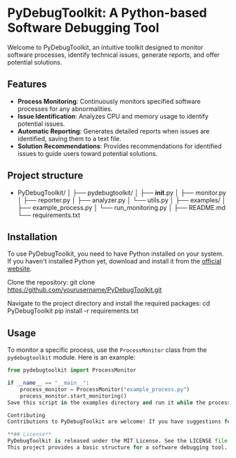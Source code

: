 # PyDebugToolkit: A Python-based Software Debugging Tool

Welcome to PyDebugToolkit, an intuitive toolkit designed to monitor software processes, identify technical issues, generate reports, and offer potential solutions.

## Features

- **Process Monitoring**: Continuously monitors specified software processes for any abnormalities.
- **Issue Identification**: Analyzes CPU and memory usage to identify potential issues.
- **Automatic Reporting**: Generates detailed reports when issues are identified, saving them to a text file.
- **Solution Recommendations**: Provides recommendations for identified issues to guide users toward potential solutions.

## Project structure
- PyDebugToolkit/
│
├── pydebugtoolkit/
│   ├── __init__.py
│   ├── monitor.py
│   ├── reporter.py
│   ├── analyzer.py
│   └── utils.py
│
├── examples/
│   ├── example_process.py
│   └── run_monitoring.py
│
├── README.md
└── requirements.txt


## Installation

To use PyDebugToolkit, you need to have Python installed on your system. If you haven't installed Python yet, download and install it from the [official website](https://www.python.org/downloads/). 

Clone the repository:
git clone https://github.com/yourusername/PyDebugToolkit.git

Navigate to the project directory and install the required packages:
cd PyDebugToolkit
pip install -r requirements.txt

## Usage

To monitor a specific process, use the `ProcessMonitor` class from the `pydebugtoolkit` module. Here is an example:
```python
from pydebugtoolkit import ProcessMonitor

if __name__ == "__main__":
    process_monitor = ProcessMonitor("example_process.py")
    process_monitor.start_monitoring()
Save this script in the examples directory and run it while the process you want to monitor is active.

Contributing
Contributions to PyDebugToolkit are welcome! If you have suggestions for improvements or find a bug, please open an issue or create a pull request.

**## License**
PyDebugToolkit is released under the MIT License. See the LICENSE file in the repository for details.
This project provides a basic structure for a software debugging tool. You can expand upon this by ad
